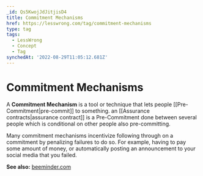```yaml
---
_id: Qs5KwojJdJitjisD4
title: Commitment Mechanisms
href: https://lesswrong.com/tag/commitment-mechanisms
type: tag
tags:
  - LessWrong
  - Concept
  - Tag
synchedAt: '2022-08-29T11:05:12.681Z'
---
```

# Commitment Mechanisms

A **Commitment Mechanism** is a tool or technique that lets people [[Pre-Commitment|pre-commit]] to something. an [[Assurance contracts|assurance contract]] is a Pre-Commitment done between several people which is conditional on other people also pre-committing.

Many commitment mechanisms incentivize following through on a commitment by penalizing failures to do so. For example, having to pay some amount of money, or automatically posting an announcement to your social media that you failed.

**See also:** [beeminder.com](https://www.beeminder.com/)